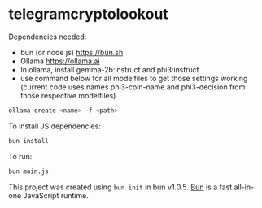 # telegramcryptolookout

Dependencies needed:
- bun (or node js) https://bun.sh
- Ollama https://ollama.ai
- In ollama, install gemma-2b:instruct and phi3:instruct
- use command below for all modelfiles to get those settings working (current code uses names phi3-coin-name and phi3-decision from those respective modelfiles)
```bash
ollama create <name> -f <path>
```

To install JS dependencies:

```bash
bun install
```

To run:

```bash
bun main.js
```

This project was created using `bun init` in bun v1.0.5. [Bun](https://bun.sh) is a fast all-in-one JavaScript runtime.
